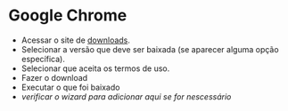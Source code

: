 # Google Chrome
- Acessar o site de [downloads](https://www.google.com/chrome/?brand=CHBD&gclid=Cj0KCQjwt5zsBRD8ARIsAJfI4BiDH_x8Cn7tA2CgmY5xz9_7emRFLJbS_OmL0SaAwgNRX1TkkVkvA2gaAqBXEALw_wcB&gclsrc=aw.ds).
- Selecionar a versão que deve ser baixada (se aparecer alguma opção específica).
- Selecionar que aceita os termos de uso.
- Fazer o download
- Executar o que foi baixado
- _verificar o wizard para adicionar aqui se for nescessário_
